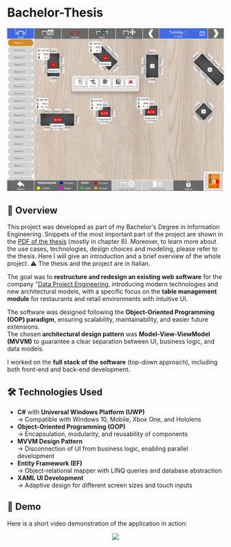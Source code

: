 # Bachelor-Thesis

<p align="center">
  <img src="Images and GIF/table_module.PNG" width="800">
</p>

## 📖 Overview
This project was developed as part of my Bachelor's Degree in Information Engineering. Snippets of the most important part of the project are shown in the [PDF of the thesis](https://github.com/Puaison/Bachelor-Thesis/blob/main/Tesi%20-%20Luca%20Del%20Signore.pdf) (mostly in chapter 6). Moreover, to learn more about the use cases, technologies, design choices and modeling, please refer to the thesis. Here I will give an introduction and a brief overview of the whole project. ⚠️ The thesis and the project are in Italian.

The goal was to **restructure and redesign an existing web software** for the company "[Data Project Engineering](http://www.dataprojectengineering.com/index.php), introducing modern technologies and new architectural models, with a specific focus on the **table management module** for restaurants and retail environments with intuitive UI.

The software was designed following the **Object-Oriented Programming (OOP) paradigm**, ensuring scalability, maintainability, and easier future extensions.  
The chosen **architectural design pattern** was **Model-View-ViewModel (MVVM)** to guarantee a clear separation between UI, business logic, and data models.

I worked on the **full stack of the software** (top-down approach), including both front-end and back-end development.

## 🛠️ Technologies Used
- **C#** with **Universal Windows Platform (UWP)**  
  → Compatible with Windows 10, Mobile, Xbox One, and Hololens  
- **Object-Oriented Programming (OOP)**  
  → Encapsulation, modularity, and reusability of components  
- **MVVM Design Pattern**  
  → Disconnection of UI from business logic, enabling parallel development  
- **Entity Framework (EF)**  
  → Object-relational mapper with LINQ queries and database abstraction  
- **XAML UI Development**  
  → Adaptive design for different screen sizes and touch inputs

## 🎥 Demo
Here is a short video demonstration of the application in action:
<p align="center">
  <img src="Images and GIF/demo.gif" width="800">
</p>
